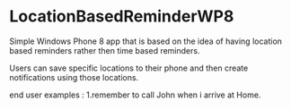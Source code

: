 LocationBasedReminderWP8
========================

Simple Windows Phone 8 app that is based on the idea of having location based reminders rather then time based reminders.

Users can save specific locations to their phone and then create notifications using those locations.

end user examples : 
1.remember to call John when i arrive at Home.
